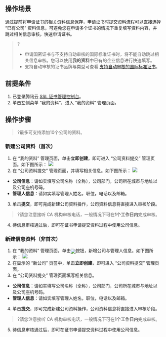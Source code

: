 ## 操作场景
通过提前将申请证书的相关资料信息保存，申请证书时提交资料流程可以直接选择 “已有公司” 资料信息，可避免您在申请多个证书的情况下重复填写资料内容，并跳过相关信息审核，快速申请证书。

>?
>- 申请国密证书与不支持自动审核的国际标准证书时，将不能自动跳过相关信息审核。您可以使用**我的资料**中已有的企业信息进行快速填写。
>- 支持自动审核的证书品牌与类型可查看 [支持自动审核的国际标准证书](https://cloud.tencent.com/document/product/400/52953#certificate)。
>
## 前提条件
1. 已登录腾讯云 [SSL 证书管理控制台](https://console.cloud.tencent.com/certoverview)。
2. 单击左侧菜单 “我的资料”，进入 “我的资料” 管理页面。

## 操作步骤
>?最多可支持添加10个公司的资料。

### 新建公司资料（首次）
1. 在 “我的资料” 管理页面，单击**立即创建**，即可进入 “公司资料提交” 管理页面。如下图所示：
![](https://main.qcloudimg.com/raw/64772f2da7a3a83b71e92ec0508d9cd4.png)
2. 在 “公司资料提交” 管理页面，并填写相关信息。如下图所示：
![](https://main.qcloudimg.com/raw/5fdb59ef57c64f0802effc22757ad36f.png)
 - **公司信息**：请如实填写公司名称（全称），公司部门，公司所在城市与地址以及公司座机号码。
 - **管理人信息**：请如实填写管理人姓名，职位，电话以及邮箱。
3.  单击**提交**，即可完成新建公司资料操作，公司资料信息将直接进入审核阶段。
>?请您注意接听 CA 机构审核电话，一般情况下可在**1个工作日内**完成审核。
4. 待信息审核通过后，即可在证书申请提交资料过程中使用公司信息。 

### 新建信息资料（非首次）
1. 在 “我的资料” 管理页面，单击<span ><img src="https://main.qcloudimg.com/raw/05aec5e49d26036ee48e49e59bb53457.png" style="margin-bottom:-5px;"/>按钮，新增公司与管理人信息。如下图所示：
![](https://main.qcloudimg.com/raw/148c490b6c6bc6a2ffe0034417b9a285.png)
2. 在显示的 “新公司” 页签中，单击**立即创建**，即可进入 “公司资料提交” 管理页面。
3. 在 “公司资料提交” 管理页面填写相关信息。
 - **公司信息**：请如实填写公司名称（全称），公司部门，公司所在城市与地址以及公司座机号码。
 - **管理人信息**：请如实填写管理人姓名，职位，电话以及邮箱。
4. 单击**提交**，即可完成新建公司资料操作，公司资料信息将直接进入审核阶段。
>?请您注意接听 CA 机构审核电话，一般情况下可在**1个工作日内**完成审核。
5. 待信息审核通过后，即可在证书申请提交资料过程中使用公司信息。



 
